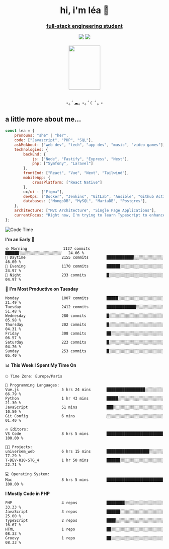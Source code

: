 <h1 align="center">hi, i'm léa 🌙</h1>
<h3 align="center"><ins>full-stack engineering student</ins></h3>  
<div align="center">
  <a href="https://www.linkedin.com/in/lea-reiter22/"><img src="https://img.shields.io/badge/LinkedIn-0077B5?style=for-the-badge&logo=linkedin&logoColor=white"/></a>
  <a href="mailto:lea.reiter@outlook.fr"><img src="https://img.shields.io/badge/Contact-2A2A2A?style=for-the-badge&logo=minutemailer&logoColor=white"/></a>
</div>
<br>
  <div align="center">  <img src="https://github.com/xmnchild/xmnchild/blob/main/1702415560_StardewValleyHappyGreyCat.png" height="140" width="100"/>
</div>
<br>
  <p align="center">
                 ⋆｡ ﾟ☁︎｡ ⋆｡ ﾟ☾ ﾟ｡ ⋆
  </p>
  <h2>a little more about me...</h2>
  
```js
const lea = {
    pronouns: "she" | "her",
    code: ["Javascript", "PHP", "SQL"],
    askMeAbout: ["web dev", "tech", "app dev", "music", "video games"],
    technologies: {
        backEnd: {
            js: ["Node", "Fastify", "Express", "Nest"],
            php: ["Symfony", "Laravel"]
        },
        frontEnd: ["React", "Vue", "Next", "Tailwind"],
        mobileApp: {
            crossPlatform: ["React Native"]
        },
        ux/ui : ["Figma"],
        devOps: ["Docker", "Jenkins", "GitLab", "Ansible", "Github Actions"],
        databases: ["MongoDB", "MySQL", "MariaDB", "Postgres"],
    },
    architecture: ["MVC Architecture", "Single Page Applications"],
    currentFocus: "Right now, I'm trying to learn Typescript to enhance my Javascript development.",
};
```
<!--START_SECTION:waka-->
![Code Time](http://img.shields.io/badge/Code%20Time-103%20hrs%205%20mins-blue)

**I'm an Early 🐤** 

```text
🌞 Morning                1127 commits        ██████░░░░░░░░░░░░░░░░░░░   24.06 % 
🌆 Daytime                2155 commits        ████████████░░░░░░░░░░░░░   46.00 % 
🌃 Evening                1170 commits        ██████░░░░░░░░░░░░░░░░░░░   24.97 % 
🌙 Night                  233 commits         █░░░░░░░░░░░░░░░░░░░░░░░░   04.97 % 
```
📅 **I'm Most Productive on Tuesday** 

```text
Monday                   1007 commits        █████░░░░░░░░░░░░░░░░░░░░   21.49 % 
Tuesday                  2412 commits        █████████████░░░░░░░░░░░░   51.48 % 
Wednesday                280 commits         █░░░░░░░░░░░░░░░░░░░░░░░░   05.98 % 
Thursday                 202 commits         █░░░░░░░░░░░░░░░░░░░░░░░░   04.31 % 
Friday                   308 commits         ██░░░░░░░░░░░░░░░░░░░░░░░   06.57 % 
Saturday                 223 commits         █░░░░░░░░░░░░░░░░░░░░░░░░   04.76 % 
Sunday                   253 commits         █░░░░░░░░░░░░░░░░░░░░░░░░   05.40 % 
```


📊 **This Week I Spent My Time On** 

```text
🕑︎ Time Zone: Europe/Paris

💬 Programming Languages: 
Vue.js                   5 hrs 24 mins       █████████████████░░░░░░░░   66.79 % 
Python                   1 hr 43 mins        █████░░░░░░░░░░░░░░░░░░░░   21.30 % 
JavaScript               51 mins             ███░░░░░░░░░░░░░░░░░░░░░░   10.50 % 
Git Config               6 mins              ░░░░░░░░░░░░░░░░░░░░░░░░░   01.40 % 

🔥 Editors: 
VS Code                  8 hrs 5 mins        █████████████████████████   100.00 % 

🐱‍💻 Projects: 
universem_web            6 hrs 15 mins       ███████████████████░░░░░░   77.29 % 
T-DEV-810-STG_4          1 hr 50 mins        ██████░░░░░░░░░░░░░░░░░░░   22.71 % 

💻 Operating System: 
Mac                      8 hrs 5 mins        █████████████████████████   100.00 % 
```

**I Mostly Code in PHP** 

```text
PHP                      4 repos             ████████░░░░░░░░░░░░░░░░░   33.33 % 
JavaScript               3 repos             ██████░░░░░░░░░░░░░░░░░░░   25.00 % 
TypeScript               2 repos             ████░░░░░░░░░░░░░░░░░░░░░   16.67 % 
HTML                     1 repo              ██░░░░░░░░░░░░░░░░░░░░░░░   08.33 % 
Groovy                   1 repo              ██░░░░░░░░░░░░░░░░░░░░░░░   08.33 % 
```




<!--END_SECTION:waka-->
